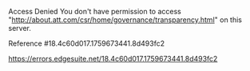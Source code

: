 Access Denied
You don't have permission to access "http://about.att.com/csr/home/governance/transparency.html" on this server.

Reference #18.4c60d017.1759673441.8d493fc2

https://errors.edgesuite.net/18.4c60d017.1759673441.8d493fc2